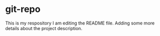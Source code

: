# git-repo
This is my respository
I am editing the README file. Adding some more details about the project description.
